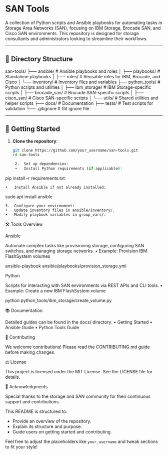 # SAN Tools

A collection of Python scripts and Ansible playbooks for automating tasks in Storage Area Networks (SAN), focusing on IBM Storage, Brocade SAN, and Cisco SAN environments. This repository is designed for storage consultants and administrators looking to streamline their workflows.

---

## 📁 Directory Structure

san-tools/
├── ansible/                  # Ansible playbooks and roles
│   ├── playbooks/            # Standalone playbooks
│   ├── roles/                # Reusable roles for IBM, Brocade, and Cisco
│   └── inventory/            # Inventory files and variables
├── python_tools/             # Python scripts and utilities
│   ├── ibm_storage/          # IBM Storage-specific scripts
│   ├── brocade_san/          # Brocade SAN-specific scripts
│   ├── cisco_san/            # Cisco SAN-specific scripts
│   └── utils/                # Shared utilities and helper scripts
├── docs/                     # Documentation
├── tests/                    # Test scripts for validation
└── .gitignore                # Git ignore file

---

## 🚀 Getting Started

1. **Clone the repository**:
   ```bash
   git clone https://github.com/your_username/san-tools.git
   cd san-tools

	2.	Set up dependencies:
	•	Install Python requirements (if applicable):

pip install -r requirements.txt


	•	Install Ansible if not already installed:

sudo apt install ansible


	3.	Configure your environment:
	•	Update inventory files in ansible/inventory/.
	•	Modify playbook variables in group_vars/.

🛠️ Tools Overview

Ansible

Automate complex tasks like provisioning storage, configuring SAN switches, and managing storage networks.
	•	Example: Provision IBM FlashSystem volumes

ansible-playbook ansible/playbooks/provision_storage.yml



Python

Scripts for interacting with SAN environments via REST APIs and CLI tools.
	•	Example: Create a new IBM FlashSystem volume

python python_tools/ibm_storage/create_volume.py

📚 Documentation

Detailed guides can be found in the docs/ directory:
	•	Getting Started
	•	Ansible Guide
	•	Python Tools Guide

🤝 Contributing

We welcome contributions! Please read the CONTRIBUTING.md guide before making changes.

⚖️ License

This project is licensed under the MIT License. See the LICENSE file for details.

🌟 Acknowledgments

Special thanks to the storage and SAN community for their continuous support and contributions.

This README is structured to:
- Provide an overview of the repository.
- Explain its structure and purpose.
- Guide users on getting started and contributing.

Feel free to adjust the placeholders like `your_username` and tweak sections to fit your style!